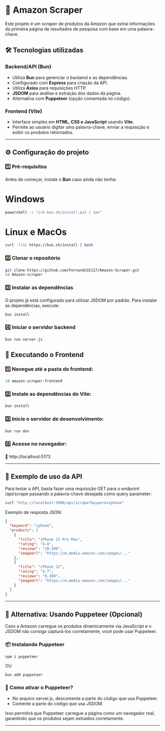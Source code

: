 # 🛒 Amazon Scraper

Este projeto é um scraper de produtos da Amazon que extrai informações da primeira página de resultados de pesquisa com base em uma palavra-chave.

## 🛠️ Tecnologias utilizadas

### Backend/API (Bun)
- Utiliza **Bun** para gerenciar o backend e as dependências.
- Configurado com **Express** para criação da API.
- Utiliza **Axios** para requisições HTTP.
- **JSDOM** para análise e extração dos dados da página.
- Alternativa com **Puppeteer** (opção comentada no código).

### Frontend (Vite)
- Interface simples em **HTML, CSS e JavaScript** usando **Vite**.
- Permite ao usuário digitar uma palavra-chave, enviar a requisição e exibir os produtos retornados.

---

## ⚙️ Configuração do projeto

### 1️⃣ Pré-requisitos

Antes de começar, instale o **Bun** caso ainda não tenha:

# Windows
```bash
powershell -c "irm bun.sh/install.ps1 | iex"
```

# Linux e MacOs
```bash
curl -fsSL https://bun.sh/install | bash
```

### 2️⃣ Clonar o repositório

```bash
git clone https://github.com/Fernando32117/Amazon-Scraper.git
cd Amazon-scraper
```

### 3️⃣ Instalar as dependências
O projeto já está configurado para utilizar JSDOM por padrão. Para instalar as dependências, execute:
```bash
bun install
```

### 4️⃣ Iniciar o servidor backend
```bash
bun run server.js
```

## 🚀 Executando o Frontend

### 1️⃣ Navegue até a pasta do frontend:
```bash
cd amazon-scraper-frontend
```

### 2️⃣ Instale as dependências do Vite:
```bash
bun install
```

### 3️⃣ Inicie o servidor de desenvolvimento:
```bash
bun run dev
```

### 4️⃣ Acesse no navegador:
🔗 http://localhost:5173

---

## 📌 Exemplo de uso da API
Para testar a API, basta fazer uma requisição GET para o endpoint /api/scrape passando a palavra-chave desejada como query parameter:

```bash
curl "http://localhost:3000/api/scrape?keyword=iphone"
```

Exemplo de resposta JSON:
```json
{
  "keyword": "iphone",
  "products": [
    {
      "title": "iPhone 13 Pro Max",
      "rating": "4.8",
      "reviews": "10,500",
      "imageUrl": "https://m.media-amazon.com/images/..."
    },
    {
      "title": "iPhone 12",
      "rating": "4.7",
      "reviews": "8,300",
      "imageUrl": "https://m.media-amazon.com/images/..."
    }
  ]
}
```

---

## 📌 Alternativa: Usando Puppeteer (Opcional)
Caso a Amazon carregue os produtos dinamicamente via JavaScript e o JSDOM não consiga capturá-los corretamente, você pode usar Puppeteer.

### 📦 Instalando Puppeteer
```bash
npm i puppeteer
```
OU
```bash
bun add puppeteer
```

### 📝 Como ativar o Puppeteer?
- No arquivo server.js, descomente a parte do código que usa Puppeteer.
- Comente a parte do código que usa JSDOM.

Isso permitirá que Puppeteer carregue a página como um navegador real, garantindo que os produtos sejam extraídos corretamente.

---
